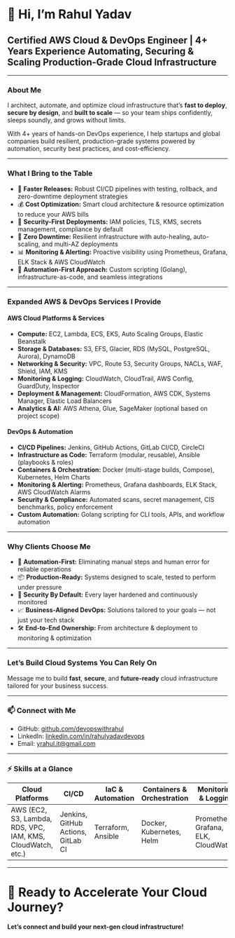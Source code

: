 # 👋 Hi, I’m Rahul Yadav  
## Certified AWS Cloud & DevOps Engineer | 4+ Years Experience Automating, Securing & Scaling Production-Grade Cloud Infrastructure

---

### About Me

I architect, automate, and optimize cloud infrastructure that’s **fast to deploy**, **secure by design**, and **built to scale** — so your team ships confidently, sleeps soundly, and grows without limits.

With 4+ years of hands-on DevOps experience, I help startups and global companies build resilient, production-grade systems powered by automation, security best practices, and cost-efficiency.

---

### What I Bring to the Table

- 🚀 **Faster Releases:** Robust CI/CD pipelines with testing, rollback, and zero-downtime deployment strategies  
- 💰 **Cost Optimization:** Smart cloud architecture & resource optimization to reduce your AWS bills  
- 🔐 **Security-First Deployments:** IAM policies, TLS, KMS, secrets management, compliance by default  
- 🧠 **Zero Downtime:** Resilient infrastructure with auto-healing, auto-scaling, and multi-AZ deployments  
- 📊 **Monitoring & Alerting:** Proactive visibility using Prometheus, Grafana, ELK Stack & AWS CloudWatch  
- 🤖 **Automation-First Approach:** Custom scripting (Golang), infrastructure-as-code, and seamless integrations

---

### Expanded AWS & DevOps Services I Provide

#### AWS Cloud Platforms & Services
- **Compute:** EC2, Lambda, ECS, EKS, Auto Scaling Groups, Elastic Beanstalk  
- **Storage & Databases:** S3, EFS, Glacier, RDS (MySQL, PostgreSQL, Aurora), DynamoDB  
- **Networking & Security:** VPC, Route 53, Security Groups, NACLs, WAF, Shield, IAM, KMS  
- **Monitoring & Logging:** CloudWatch, CloudTrail, AWS Config, GuardDuty, Inspector  
- **Deployment & Management:** CloudFormation, AWS CDK, Systems Manager, Elastic Load Balancers  
- **Analytics & AI:** AWS Athena, Glue, SageMaker (optional based on project scope)

#### DevOps & Automation
- **CI/CD Pipelines:** Jenkins, GitHub Actions, GitLab CI/CD, CircleCI  
- **Infrastructure as Code:** Terraform (modular, reusable), Ansible (playbooks & roles)  
- **Containers & Orchestration:** Docker (multi-stage builds, Compose), Kubernetes, Helm Charts  
- **Monitoring & Alerting:** Prometheus, Grafana dashboards, ELK Stack, AWS CloudWatch Alarms  
- **Security & Compliance:** Automated scans, secret management, CIS benchmarks, policy enforcement  
- **Custom Automation:** Golang scripting for CLI tools, APIs, and workflow automation

---

### Why Clients Choose Me

- 🔁 **Automation-First:** Eliminating manual steps and human error for reliable operations  
- 📦 **Production-Ready:** Systems designed to scale, tested to perform under pressure  
- 🔐 **Security By Default:** Every layer hardened and continuously monitored  
- 📈 **Business-Aligned DevOps:** Solutions tailored to your goals — not just your tech stack  
- 🛠️ **End-to-End Ownership:** From architecture & deployment to monitoring & optimization  

---

### Let’s Build Cloud Systems You Can Rely On  
Message me to build **fast**, **secure**, and **future-ready** cloud infrastructure tailored for your business success.

---

### 📫 Connect with Me

- GitHub: [github.com/devopswithrahul](https://github.com/yrahul05)  
- LinkedIn: [linkedin.com/in/rahulyadavdevops](https://linkedin.com/in/rahulyadavdevops)  
- Email: yrahul.it@gmail.com

---

### ⚡ Skills at a Glance

| Cloud Platforms | CI/CD | IaC & Automation | Containers & Orchestration | Monitoring & Logging | Security & Compliance | Programming |
|-----------------|-------|------------------|----------------------------|---------------------|----------------------|-------------|
| AWS (EC2, S3, Lambda, RDS, VPC, IAM, KMS, CloudWatch, etc.) | Jenkins, GitHub Actions, GitLab CI | Terraform, Ansible | Docker, Kubernetes, Helm | Prometheus, Grafana, ELK, CloudWatch | IAM, KMS, TLS, CIS Benchmarks, Secrets Mgmt | Golang, Bash, Python |

---

# 🚀 Ready to Accelerate Your Cloud Journey?  
**Let’s connect and build your next-gen cloud infrastructure!**

